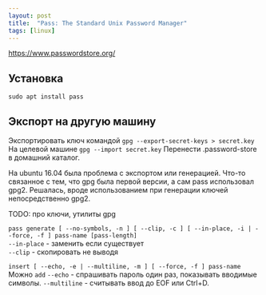 ```yaml
---
layout: post
title:  "Pass: The Standard Unix Password Manager"
tags: [linux]
---
```


<https://www.passwordstore.org/>

## Установка
`sudo apt install pass`

## Экспорт на другую машину
Экспортировать ключ командой
`gpg --export-secret-keys > secret.key`
На целевой машине `gpg --import secret.key`
Перенести .password-store в домашний каталог.

На ubuntu 16.04 была проблема с экспортом или генерацией. Что-то связанное с тем,
что gpg была первой версии, а сам pass использовал gpg2. Решалась, вроде
использованием при генерации ключей непосредственно gpg2.

TODO: про ключи, утилиты gpg

`pass generate [ --no-symbols, -n ] [ --clip, -c ] [ --in-place, -i | --force, -f ] pass-name [pass-length]`  
`--in-place` - заменить если существует  
`--clip` - скопировать не выводя

`insert [ --echo, -e | --multiline, -m ] [ --force, -f ] pass-name`
Можно `add`
`--echo` - спрашивать пароль один раз, показывать вводимые символы.
`--multiline` - считывать ввод до EOF или Ctrl+D. 

